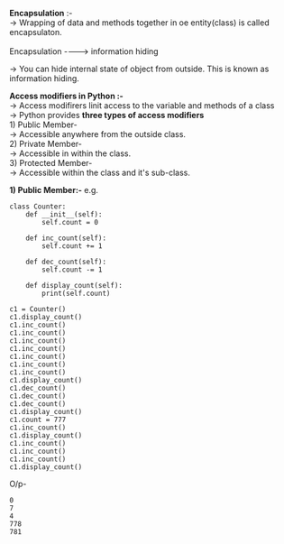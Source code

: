 **Encapsulation** :- </br>
-> Wrapping of data and methods together in oe entity(class) is called encapsulaton.</br>
</br>
    Encapsulation ----> information hiding
</br>

-> You can hide internal state of object from outside. This is known as information hiding.

**Access modifiers in Python :-**</br>
-> Access modifirers linit access to the variable and methods of a class</br>
-> Python provides **three types of access modifiers** </br>
        1) Public Member-</br>
            -> Accessible anywhere from the outside class.</br>
        2) Private Member-</br>
            -> Accessible in within the class.</br>
        3) Protected Member-</br>
            -> Accessible within the class and it's sub-class.</br>

**1) Public Member:-**
e.g.

    class Counter:
        def __init__(self):
            self.count = 0

        def inc_count(self):
            self.count += 1

        def dec_count(self):
            self.count -= 1

        def display_count(self):
            print(self.count)

    c1 = Counter()
    c1.display_count()
    c1.inc_count()
    c1.inc_count()
    c1.inc_count()
    c1.inc_count()
    c1.inc_count()
    c1.inc_count()
    c1.inc_count()
    c1.display_count()
    c1.dec_count()
    c1.dec_count()
    c1.dec_count()
    c1.display_count()
    c1.count = 777
    c1.inc_count()
    c1.display_count()
    c1.inc_count()
    c1.inc_count()
    c1.inc_count()
    c1.display_count()

O/p-

    0
    7  
    4  
    778
    781